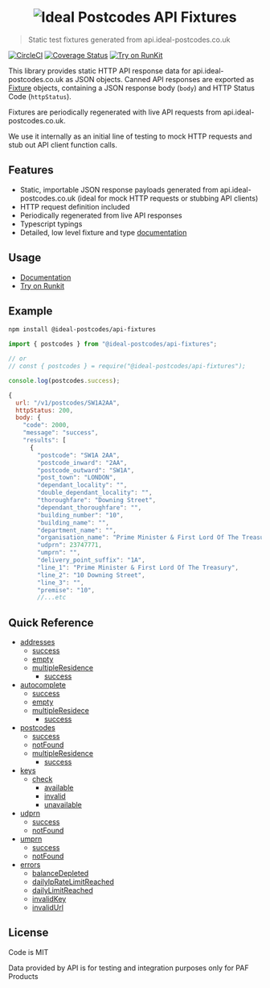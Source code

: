 <h1 align="center">
  <img src="https://img.ideal-postcodes.co.uk/API%20Fixtures%20Logo@3x.png" alt="Ideal Postcodes API Fixtures">
</h1>

> Static test fixtures generated from api.ideal-postcodes.co.uk

[![CircleCI](https://circleci.com/gh/ideal-postcodes/api-fixtures.svg?style=svg)](https://circleci.com/gh/ideal-postcodes/api-fixtures) 
[![Coverage Status](https://coveralls.io/repos/github/ideal-postcodes/api-fixtures/badge.svg?branch=master)](https://coveralls.io/github/ideal-postcodes/api-fixtures?branch=master)
[![Try on RunKit](https://badge.runkitcdn.com/@ideal-postcodes/api-fixtures.svg)](https://npm.runkit.com/@ideal-postcodes/api-fixtures)

This library provides static HTTP API response data for api.ideal-postcodes.co.uk as JSON objects. Canned API responses are exported as [Fixture](https://ideal-postcodes.github.io/api-fixtures/interfaces/fixture.html) objects, containing a JSON response body (`body`) and HTTP Status Code (`httpStatus`).

Fixtures are periodically regenerated with live API requests from api.ideal-postcodes.co.uk.

We use it internally as an initial line of testing to mock HTTP requests and stub out API client function calls.

## Features

- Static, importable JSON response payloads generated from api.ideal-postcodes.co.uk (ideal for mock HTTP requests or stubbing API clients)
- HTTP request definition included
- Periodically regenerated from live API responses
- Typescript typings
- Detailed, low level fixture and type [documentation](https://ideal-postcodes.github.io/api-fixtures/)

## Usage

- [Documentation](https://ideal-postcodes.github.io/api-fixtures/)
- [Try on Runkit](https://npm.runkit.com/@ideal-postcodes/api-fixtures)

## Example

```bash
npm install @ideal-postcodes/api-fixtures
```

```javascript
import { postcodes } from "@ideal-postcodes/api-fixtures";

// or 
// const { postcodes } = require("@ideal-postcodes/api-fixtures");

console.log(postcodes.success);

{
  url: "/v1/postcodes/SW1A2AA",
  httpStatus: 200,
  body: {
    "code": 2000,
    "message": "success",
    "results": [
      {
        "postcode": "SW1A 2AA",
        "postcode_inward": "2AA",
        "postcode_outward": "SW1A",
        "post_town": "LONDON",
        "dependant_locality": "",
        "double_dependant_locality": "",
        "thoroughfare": "Downing Street",
        "dependant_thoroughfare": "",
        "building_number": "10",
        "building_name": "",
        "department_name": "",
        "organisation_name": "Prime Minister & First Lord Of The Treasury",
        "udprn": 23747771,
        "umprn": "",
        "delivery_point_suffix": "1A",
        "line_1": "Prime Minister & First Lord Of The Treasury",
        "line_2": "10 Downing Street",
        "line_3": "",
        "premise": "10",
        //...etc
```

## Quick Reference

- [addresses](https://ideal-postcodes.github.io/api-fixtures/globals.html#addresses)
  - [success](https://ideal-postcodes.github.io/api-fixtures/globals.html#addresses.success)
  - [empty](https://ideal-postcodes.github.io/api-fixtures/globals.html#addresses.empty)
  - [multipleResidence](https://ideal-postcodes.github.io/api-fixtures/globals.html#addresses.multipleresidence)
    - [success](https://ideal-postcodes.github.io/api-fixtures/globals.html#addresses.multipleresidence.success-1)
- [autocomplete](https://ideal-postcodes.github.io/api-fixtures/globals.html#autocomplete)
  - [success](https://ideal-postcodes.github.io/api-fixtures/globals.html#autocomplete.success-1)
  - [empty](https://ideal-postcodes.github.io/api-fixtures/globals.html#autocomplete.empty)
  - [multipleResidece](https://ideal-postcodes.github.io/api-fixtures/globals.html#autocomplete.multipleresidence)
    - [success](https://ideal-postcodes.github.io/api-fixtures/globals.html#autocomplete.multipleresidence.success-1)
- [postcodes](https://ideal-postcodes.github.io/api-fixtures/globals.html#postcodes)
  - [success](https://ideal-postcodes.github.io/api-fixtures/globals.html#postcodes.success)
  - [notFound](https://ideal-postcodes.github.io/api-fixtures/globals.html#postcodes.notfound)
  - [multipleResidence](https://ideal-postcodes.github.io/api-fixtures/globals.html#postcodes.multipleresidence)
    - [success](https://ideal-postcodes.github.io/api-fixtures/globals.html#postcodes.multipleresidence.success-1)
- [keys](https://ideal-postcodes.github.io/api-fixtures/globals.html#keys)
  - [check](https://ideal-postcodes.github.io/api-fixtures/globals.html#keys.check)
    - [available](https://ideal-postcodes.github.io/api-fixtures/globals.html#keys.check.available)
    - [invalid](https://ideal-postcodes.github.io/api-fixtures/globals.html#keys.check.invalid)
    - [unavailable](https://ideal-postcodes.github.io/api-fixtures/globals.html#keys.check.unavailable)
- [udprn](https://ideal-postcodes.github.io/api-fixtures/globals.html#udprn)
  - [success](https://ideal-postcodes.github.io/api-fixtures/globals.html#udprn.success)
  - [notFound](https://ideal-postcodes.github.io/api-fixtures/globals.html#udprn.notfound)
- [umprn](https://ideal-postcodes.github.io/api-fixtures/globals.html#umprn)
  - [success](https://ideal-postcodes.github.io/api-fixtures/globals.html#umprn.success)
  - [notFound](https://ideal-postcodes.github.io/api-fixtures/globals.html#umprn.notfound)
- [errors](https://ideal-postcodes.github.io/api-fixtures/globals.html#errors)
  - [balanceDepleted](https://ideal-postcodes.github.io/api-fixtures/globals.html#errors.balancedepleted)
  - [dailyIpRateLimitReached](https://ideal-postcodes.github.io/api-fixtures/globals.html#errors.balancedepleted)
  - [dailyLimitReached](https://ideal-postcodes.github.io/api-fixtures/globals.html#errors.dailylimitreached)
  - [invalidKey](https://ideal-postcodes.github.io/api-fixtures/globals.html#errors.invalidkey)
  - [invalidUrl](https://ideal-postcodes.github.io/api-fixtures/globals.html#errors.invalidurl)

## License

Code is MIT

Data provided by API is for testing and integration purposes only for PAF Products


